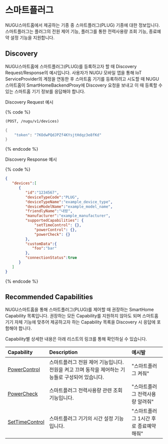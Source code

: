 # 스마트플러그

NUGU스마트홈에서 제공하는 기종 중 스마트플러그\(PLUG\) 기종에 대한 정보입니다. 스마트플러그는 플러그의 전원 제어 기능, 플러그를 통한 전력사용량 조회 기능, 종료예약 설정 기능을 지원합니다.

## Discovery

NUGU스마트홈에 스마트플러그\(PLUG\)를 등록하고자 할 때 Discovery Request/Response의 예시입니다. 사용자가 NUGU 모바일 앱을 통해 IoT ServiceProvider의 계정을 연동한 후 스마트홈 기기를 등록하려고 시도할 때 NUGU스마트홈이 SmartHomeBackendProxy에 Discovery 요청을 보내고 이 때 등록할 수 있는 스마트홈 기기 정보를 응답해야 합니다.

Discovery Request 예시

{% code %}
```scheme
(POST, /nugu/v1/devices)

{
    "token": "7KOdwPQdJPZf4KYsjtHdqz3e8fKd"
}
```
{% endcode %}

Discovery Response 예시

{% code %}
```json
{
   "devices":[
      {
         "id":"1234567",
         "deviceTypeCode":"PLUG",
         "deviceTypeName":"example_device_type",
         "deviceModelName":"example_model_name",
         "friendlyName":"내방",
         "manufacturer":"example_manufacturer",
         "supportedCapabilities": {
             "setTimeControl": {},
             "powerControl": {},
             "powerCheck": {}
         },
         "customData":{
            "foo":"bar"
         },
         "connectionStatus":true
      }
   ]
}
```
{% endcode %}

## Recommended Capabilities

NUGU스마트홈을 통해 스마트플러그\(PLUG\)를 제어할 때 권장하는 SmartHome Capability 목록입니다. 권장하는 모든 Capability를 지원하지 않아도 되며 스마트홈 기기 자체 기능에 맞추어 제공하고자 하는 Capability 목록을 Discovery 시 응답에 포함해야 합니다.

Capability별 상세한 내용은 아래 리스트의 링크를 통해 확인하실 수 있습니다.

| Capability | Description | 예시발 |
| :--- | :--- | :--- |
| [PowerControl](../smarthomecapability/powercontrol-interface.md) | 스마트플러그 전원 제어 기능입니다. 전원을 켜고 끄며 동작을 제어하는 기능들로 구성되어 있습니다. | "스마트플러그 켜줘" |
| [PowerCheck](../smarthomecapability/powercheck-interface.md) | 스마트플러그 전력사용량 관련 조회 기능입니다. | "스마트플러그 전력사용량 알려줘" |
| [SetTimeControl](../smarthomecapability/settimecontrol-interface.md) | 스마트플러그 기기의 시간 설정 기능입니다. | "스마트플러그 1시간 후로 종료예약해줘" |

